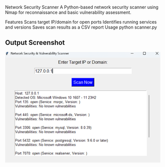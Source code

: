 Network Security Scanner
A Python-based network security scanner using Nmap for reconnaissance and basic vulnerability assessment.

Features
Scans target IP/domain for open ports
Identifies running services and versions
Saves scan results as a CSV report
Usage
python scanner.py
## Output Screenshot  
![Network Scanner Output](output.png)
